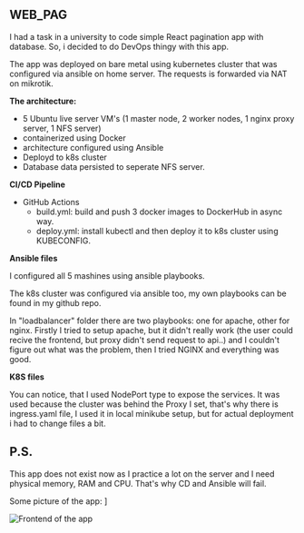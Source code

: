 ## WEB_PAG 

I had a task in a university to code simple React pagination app with database. So, i decided to do DevOps thingy with this app.

The app was deployed on bare metal using kubernetes cluster that was configured via ansible on home server. The requests is forwarded via NAT on mikrotik.

**The architecture:**
- 5 Ubuntu live server VM's (1 master node, 2 worker nodes, 1 nginx proxy server, 1 NFS server)
- containerized using Docker
- architecture configured using Ansible
- Deployd to k8s cluster
- Database data persisted to seperate NFS server.

**CI/CD Pipeline**
- GitHub Actions
  - build.yml: build and push 3 docker images to DockerHub in async way.
  - deploy.yml: install kubectl and then deploy it to k8s cluster using KUBECONFIG.

**Ansible files**

I configured all 5 mashines using ansible playbooks.

The k8s cluster was configured via ansible too, my own playbooks can be found in my github repo. 

In "loadbalancer" folder there are two playbooks: one for apache, other for nginx. Firstly I tried to setup apache, but it didn't really work (the user could recive the frontend, but proxy didn't send request to api..) and I couldn't figure out what was the problem, then I tried NGINX and everything was good.

**K8S files**

You can notice, that I used NodePort type to expose the services. It was used because the cluster was behind the Proxy I set, that's why there is ingress.yaml file, I used it in local minikube setup, but for actual deployment i had to change files a bit. 

## P.S.

This app does not exist now as I practice a lot on the server and I need physical memory, RAM and CPU. That's why CD and Ansible will fail.

Some picture of the app: ]

![Frontend of the app](https://drive.google.com/uc?export=view&id=1YcQKT-ClQSssP31b-prXhWUq_RodJp6F)
